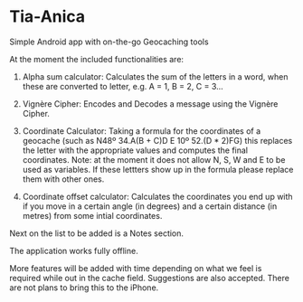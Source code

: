 # Tia-Anica
Simple Android app with on-the-go Geocaching tools

At the moment the included functionalities are:

1. Alpha sum calculator: Calculates the sum of the letters in a word, when these are converted to letter, e.g. A = 1, B = 2, C = 3...

2. Vignère Cipher: Encodes and Decodes a message using the Vignère Cipher.

3. Coordinate Calculator: Taking a formula for the coordinates of a geocache (such as N48º 34.A(B + C)D E 10º 52.(D * 2)FG) this replaces the letter with the appropriate values and computes the final coordinates. Note: at the moment it does not allow N, S, W and E to be used as variables. If these lettters show up in the formula please replace them with other ones.

4. Coordinate offset calculator: Calculates the coordinates you end up with if you move in a certain angle (in degrees) and a certain distance (in metres) from some intial coordinates.

Next on the list to be added is a Notes section.

The application works fully offline.

More features will be added with time depending on what we feel is required while out in the cache field. Suggestions are also accepted. There are not plans to bring this to the iPhone.
